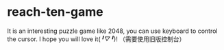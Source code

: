 # reach-ten-game
It is an interesting puzzle game like 2048, you can use keyboard to control the cursor. I hope you will love it(*╹▽╹*)! 
（需要使用旧版控制台）
